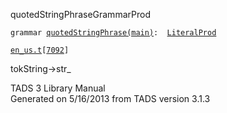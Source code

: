 ---
---
<span class="title">quotedStringPhrase</span><span class="type">GrammarProd</span>

`grammar `<span class="classExtLink">[`quotedStringPhrase(main)`](../object/quotedStringPhrase(main).html)</span>` :   `[`LiteralProd`](../object/LiteralProd.html)

[`en_us.t`](../file/en_us.t.html)`[`[`7092`](../source/en_us.t.html#7092)`]`

<div class="gramrule">

tokString-\>str\_

</div>

<div class="ftr">

TADS 3 Library Manual  
Generated on 5/16/2013 from TADS version 3.1.3

</div>
